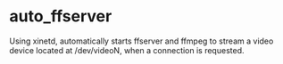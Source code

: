 # auto_ffserver
Using xinetd, automatically starts ffserver and ffmpeg to stream a video device located at /dev/videoN, when a connection is requested.
